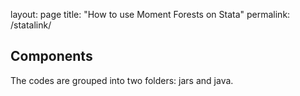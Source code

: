 layout: page
title: "How to use Moment Forests on Stata"
permalink: /statalink/


## Components

The codes are grouped into two folders: jars and java. 
